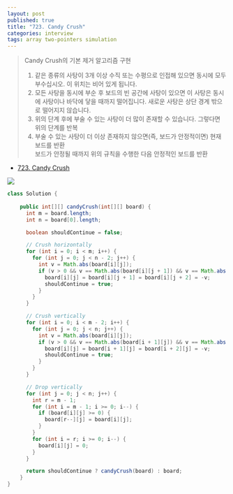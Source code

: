 ```yaml
---
layout: post
published: true
title: "723. Candy Crush"
categories: interview
tags: array two-pointers simulation
---
```


> Candy Crush의 기본 제거 알고리즘 구현  
> 1. 같은 종류의 사탕이 3개 이상 수직 또는 수평으로 인접해 있으면 동시에 모두 부수십시오. 이 위치는 비어 있게 됩니다.  
> 2. 모든 사탕을 동시에 부순 후 보드의 빈 공간에 사탕이 있으면 이 사탕은 동시에 사탕이나 바닥에 닿을 때까지 떨어집니다. 새로운 사탕은 상단 경계 밖으로 떨어지지 않습니다.  
> 3. 위의 단계 후에 부술 수 있는 사탕이 더 많이 존재할 수 있습니다. 그렇다면 위의 단계를 반복  
> 4. 부술 수 있는 사탕이 더 이상 존재하지 않으면(즉, 보드가 안정적이면) 현재 보드를 반환  
> 보드가 안정될 때까지 위의 규칙을 수행한 다음 안정적인 보드를 반환  

- [723. Candy Crush](https://leetcode.com/problems/candy-crush/)

![](https://assets.leetcode.com/uploads/2018/10/12/candy_crush_example_2.png)

```java
class Solution {
    
    public int[][] candyCrush(int[][] board) {
      int m = board.length;
      int n = board[0].length;

      boolean shouldContinue = false;

      // Crush horizontally
      for (int i = 0; i < m; i++) {
        for (int j = 0; j < n - 2; j++) {
          int v = Math.abs(board[i][j]);
          if (v > 0 && v == Math.abs(board[i][j + 1]) && v == Math.abs(board[i][j + 2])) {
            board[i][j] = board[i][j + 1] = board[i][j + 2] = -v;
            shouldContinue = true;
          }
        }
      }

      // Crush vertically
      for (int i = 0; i < m - 2; i++) {
        for (int j = 0; j < n; j++) {
          int v = Math.abs(board[i][j]);
          if (v > 0 && v == Math.abs(board[i + 1][j]) && v == Math.abs(board[i + 2][j])) {
            board[i][j] = board[i + 1][j] = board[i + 2][j] = -v;
            shouldContinue = true;
          }
        }
      }

      // Drop vertically
      for (int j = 0; j < n; j++) {
        int r = m - 1;
        for (int i = m - 1; i >= 0; i--) {
          if (board[i][j] >= 0) {
            board[r--][j] = board[i][j];
          }
        }
        for (int i = r; i >= 0; i--) {
          board[i][j] = 0;
        }
      }

      return shouldContinue ? candyCrush(board) : board;
    }
}
```